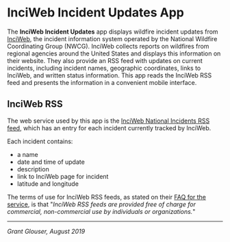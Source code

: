 InciWeb Incident Updates App
============================

The **InciWeb Incident Updates** app displays wildfire incident updates
from [InciWeb](https://inciweb.nwcg.gov/), the incident information
system operated by the National Wildfire Coordinating Group (NWCG).
InciWeb collects reports on wildfires from regional agencies around the
United States and displays this information on their website. They also
provide an RSS feed with updates on current incidents, including
incident names, geographic coordinates, links to InciWeb, and written
status information. This app reads the InciWeb RSS feed and presents the
information in a convenient mobile interface.


InciWeb RSS
-----------

The web service used by this app is the [InciWeb National Incidents RSS
feed](https://inciweb.nwcg.gov/feeds/rss/incidents/), which has an entry for each incident currently tracked by InciWeb.

Each incident contains:

- a name
- date and time of update
- description
- link to InciWeb page for incident
- latitude and longitude

The terms of use for InciWeb RSS feeds, as stated on their
[FAQ for the service](https://inciweb.nwcg.gov/feeds/rss/), is that
"*InciWeb RSS feeds are provided free of charge for commercial,
non-commercial use by individuals or organizations.*"

---

*Grant Glouser, August 2019*
